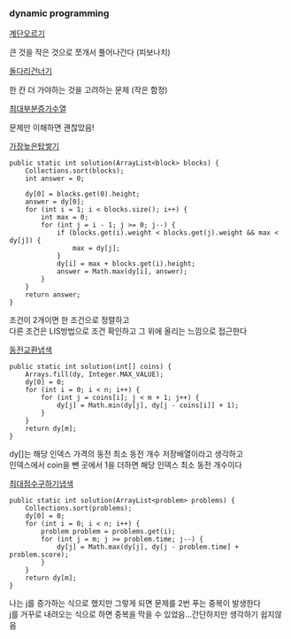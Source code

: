 ### dynamic programming

[계단오르기](계단오르기.java)

큰 것을 작은 것으로 쪼개서 풀어나간다 (피보나치)

[돌다리건너기](돌다리건너기.java)

한 칸 더 가야하는 것을 고려하는 문제 (작은 함정)

[최대부분증가수열](최대부분증가수열.java)

문제만 이해하면 괜찮았음!

[가장높은탑쌓기](가장높은탑쌓기.java)
```
public static int solution(ArrayList<block> blocks) {
    Collections.sort(blocks);
    int answer = 0;

    dy[0] = blocks.get(0).height;
    answer = dy[0];
    for (int i = 1; i < blocks.size(); i++) {
        int max = 0;
        for (int j = i - 1; j >= 0; j--) {
            if (blocks.get(i).weight < blocks.get(j).weight && max < dy[j]) {
                max = dy[j];
            }
            dy[i] = max + blocks.get(i).height;
            answer = Math.max(dy[i], answer);
        }
    }
    return answer;
}
```
조건이 2개이면 한 조건으로 정렬하고\
다른 조건은 LIS방법으로 조건 확인하고 그 위에 올리는 느낌으로 접근한다

[동전교환냅색](동전교환냅색.java)
```
public static int solution(int[] coins) {
    Arrays.fill(dy, Integer.MAX_VALUE);
    dy[0] = 0;
    for (int i = 0; i < n; i++) {
        for (int j = coins[i]; j < m + 1; j++) {
            dy[j] = Math.min(dy[j], dy[j - coins[i]] + 1);
        }
    }
    return dy[m];
}
```
dy[]는 해당 인덱스 가격의 동전 최소 동전 개수 저장배열이라고 생각하고\
인덱스에서 coin을 뺀 곳에서 1을 더하면 해당 인덱스 최소 동전 개수이다

[최대점수구하기냅색](최대점수구하기냅색.java)
```
public static int solution(ArrayList<problem> problems) {
    Collections.sort(problems);
    dy[0] = 0;
    for (int i = 0; i < n; i++) {
        problem problem = problems.get(i);
        for (int j = m; j >= problem.time; j--) {
            dy[j] = Math.max(dy[j], dy[j - problem.time] + problem.score);
        }
    }
    return dy[m];
}
```
나는 j를 증가하는 식으로 했지만 그렇게 되면 문제를 2번 푸는 중복이 발생한다\
j를 거꾸로 내려오는 식으로 하면 중복을 막을 수 있었음...간단하지만 생각하기 쉽지않음